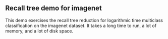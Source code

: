 Recall tree demo for imagenet
-------------------------------

This demo exercises the recall tree reduction for logarithmic time 
multiclass classification on the imagenet dataset.  It takes a 
long time to run, a lot of memory, and a lot of disk space.
